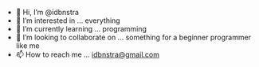 - 👋 Hi, I’m @idbnstra
- 👀 I’m interested in ... everything
- 🌱 I’m currently learning ... programming
- 💞️ I’m looking to collaborate on ... something for a beginner programmer like me
- 📫 How to reach me ... idbnstra@gmail.com

<!---
idbnstra/idbnstra is a ✨ special ✨ repository because its `README.md` (this file) appears on your GitHub profile.
You can click the Preview link to take a look at your changes.
--->
